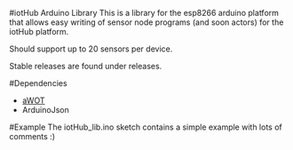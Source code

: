 #iotHub Arduino Library
This is a library for the esp8266 arduino platform that allows easy writing of sensor node programs (and soon actors) for the iotHub platform.

Should support up to 20 sensors per device.

Stable releases are found under releases.

#Dependencies
- [aWOT](https://github.com/lasselukkari/aWOT)
- ArduinoJson

#Example
The iotHub_lib.ino sketch contains a simple example with lots of comments :)

